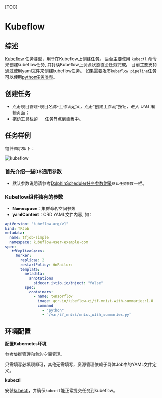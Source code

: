 [TOC]

# Kubeflow

## 综述

[Kubeflow](https://www.kubeflow.org) 任务类型，用于在Kubeflow上创建任务。
后台主要使用 `kubectl` 命令来创建kubeflow任务, 并持续Kubeflow上资源状态直至任务完成。
目前主要支持通过使用yaml文件来创建kubeflow任务。 如果需要发布`kubeflow pipeline`任务可以使用[python任务类型]($Task-Python)。

## 创建任务

- 点击项目管理-项目名称-工作流定义，点击“创建工作流”按钮，进入 DAG 编辑页面；
- 拖动工具栏的 <img src="https://dolphinscheduler.apache.org/img/tasks/icons/kubeflow.png" width="15"/> 任务节点到画板中。

## 任务样例

组件图示如下：

![kubeflow](https://dolphinscheduler.apache.org/img/tasks/demo/kubeflow.png)

### 首先介绍一些DS通用参数

- 默认参数说明请参考[DolphinScheduler任务参数附录]($Task-Appendix)`默认任务参数`一栏。

### Kubeflow组件独有的参数

- **Namespace**：集群命名空间参数
- **yamlContent**：CRD YAML文件内容, 如：

```yaml
apiVersion: "kubeflow.org/v1"
kind: TFJob
metadata:
  name: tfjob-simple
  namespace: kubeflow-user-example-com
spec:
   tfReplicaSpecs:
     Worker:
       replicas: 2
       restartPolicy: OnFailure
       template:
         metadata:
           annotations:
             sidecar.istio.io/inject: "false"
         spec:
           containers:
             - name: tensorflow
               image: gcr.io/kubeflow-ci/tf-mnist-with-summaries:1.0
               command:
                 - "python"
                 - "/var/tf_mnist/mnist_with_summaries.py"
```

## 环境配置

**配置Kubernetes环境**

参考[集群管理和命名空间管理]($Security-Security)。

只需填写必填项即可，其他无需填写，资源管理依赖于具体Job中的YAML文件定义。

**kubectl**

安装[kubectl](https://kubernetes.io/docs/tasks/tools/install-kubectl-linux/)，并确保`kubectl`能正常提交任务到kubeflow。

